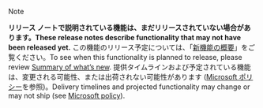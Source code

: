  > [!NOTE]
 >  <span data-ttu-id="95bf5-101">**リリース ノートで説明されている機能は、まだリリースされていない場合があります。**</span><span class="sxs-lookup"><span data-stu-id="95bf5-101">**These release notes describe functionality that may not have been released yet.**</span></span>
<span data-ttu-id="95bf5-102">この機能のリリース予定については、「[新機能の概要](/business-applications-release-notes/october18/mixed-reality/microsoft-remote-assist/remote-assist)」をご覧ください。</span><span class="sxs-lookup"><span data-stu-id="95bf5-102">To see when this functionality is planned to release, please review [Summary of what’s new](/business-applications-release-notes/october18/mixed-reality/microsoft-remote-assist/remote-assist).</span></span> <span data-ttu-id="95bf5-103">提供タイムラインおよび予定されている機能は、変更される可能性、または出荷されない可能性があります ([Microsoft ポリシー](https://go.microsoft.com/fwlink/p/?linkid=2007332)を参照)。</span><span class="sxs-lookup"><span data-stu-id="95bf5-103">Delivery timelines and projected functionality may change or may not ship (see [Microsoft policy](https://go.microsoft.com/fwlink/p/?linkid=2007332)).</span></span> 
